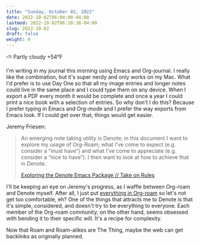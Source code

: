```yaml
---
title: "Sunday, October 02, 2022"
date: 2022-10-02T06:04:00-04:00
lastmod: 2022-10-02T06:20:38-04:00
slug: 2022-10-02
draft: false
weight: 0
---
```


⛅️  Partly cloudy +54°F

I'm writing in my journal this morning using Emacs and Org-journal. I really like the combination, but it's super nerdy and only works on my Mac. What I'd prefer is to use Day One so that all my image entries and longer notes could live in the same place and I could type them on any device. When I export a PDF every month it would be complete and once a year I could print a nice book with a selection of entries. So why don't I do this? Because I prefer typing in Emacs and Org-mode and I prefer the way exports from Emacs look. If I could get over that, things would get easier.

Jeremy Friesen:

> An emerging note taking utility is Denote; in this document I want to explore my usage of Org-Roam; what I’ve come to expect (e.g. consider a “must have”) and what I’ve come to appreciate (e.g. consider a “nice to have”). I then want to look at how to achieve that in Denote.
>
> [Exploring the Denote Emacs Package // Take on Rules](https://takeonrules.com/2022/10/01/exploring-the-denote-emacs-package/)

I'll be keeping an eye on Jeremy's progress, as I waffle between Org-roam and Denote myself. After all, I just put [everything in Org-roam](/2022/everything-is-in-org/) so let's not get too comfortable, eh? One of the things that attracts me to Denote is that it's simple, considered, and doesn't try to be everything to everyone. Each member of the Org-roam community, on the other hand, seems obsessed with bending it to their specific will. It's a recipe for complexity.

Now that Roam and Roam-alikes are The Thing, maybe the web can get backlinks as originally planned.

[//]: # "Exported with love from a post written in Org mode"
[//]: # "- https://github.com/kaushalmodi/ox-hugo"
